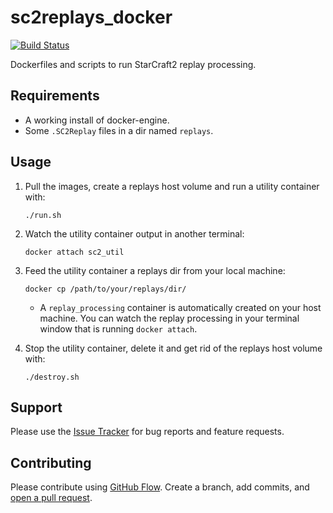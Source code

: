 # sc2replays_docker

[![Build Status](https://travis-ci.org/eggshell/sc2replays_docker.svg?branch=master)](https://travis-ci.org/eggshell/sc2replays_docker)

Dockerfiles and scripts to run StarCraft2 replay processing.

## Requirements

* A working install of docker-engine.
* Some `.SC2Replay` files in a dir named `replays`.

## Usage

1. Pull the images, create a replays host volume and run a utility container with:

    ```shell
    ./run.sh
    ```

2. Watch the utility container output in another terminal:

    ```shell
    docker attach sc2_util
    ```

3. Feed the utility container a replays dir from your local machine:

    ```shell
    docker cp /path/to/your/replays/dir/
    ```

    * A `replay_processing` container is automatically created on your host machine. You can watch the replay processing in your terminal window that is running `docker attach`.

4. Stop the utility container, delete it and get rid of the replays host volume with:

    ```shell
    ./destroy.sh
    ```

## Support

Please use the [Issue Tracker](https://github.com/eggshell/sc2replays_docker/issues)
for bug reports and feature requests.

## Contributing

Please contribute using [GitHub Flow](https://guides.github.com/introduction/flow/).
Create a branch, add commits,
and [open a pull request](https://github.com/eggshell/sc2replays_docker/compare/).
